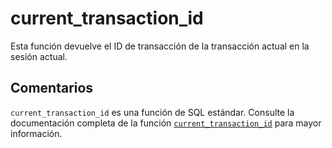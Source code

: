 ﻿---
SidebarGroup: "index-system-functions"
Autogenerated: true
---

# current_transaction_id

Esta función devuelve el ID de transacción de la transacción actual en la sesión actual.

## Comentarios 

`current_transaction_id` es una función de SQL estándar. Consulte la documentación completa de la función [`current_transaction_id`](https://learn.microsoft.com/es-es/sql/t-sql/functions/current_transaction_id-transact-sql) para mayor información.

